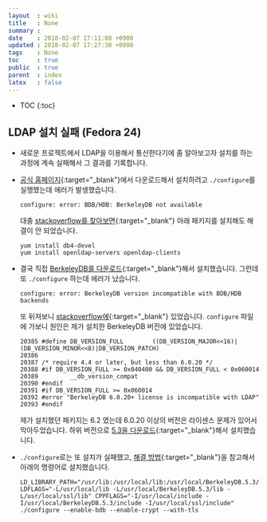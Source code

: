 ```yaml
---
layout  : wiki
title   : None
summary : 
date    : 2018-02-07 17:11:08 +0900
updated : 2018-02-07 17:27:30 +0900
tags    : None
toc     : true
public  : true
parent  : index
latex   : false
---
```

* TOC
{:toc}

## LDAP 설치 실패 (Fedora 24)
  * 새로운 프로젝트에서 LDAP을 이용해서 통신한다기에 좀 알아보고자 설치를 하는 과정에 계속 실패해서 그 결과를 기록합니다.
  * [공식 홈페이지](http://www.openldap.org/software/download/){:target="_blank"}에서 다운로드해서 설치하려고 `./configure`를 실행했는데 에러가 발생했습니다.
	```shell
	configure: error: BDB/HDB: BerkeleyDB not available
	```
    대충 [stackoverflow를 찾아보면](https://stackoverflow.com/a/3848203/8163714){:target="_blank"} 아래 패키지를 설치해도 해결이 안 되었습니다.
	```shell
	yum install db4-devel
 	yum install openldap-servers openldap-clients
	```
  * 결국 직접 [BerkeleyDB를 다운로드](http://www.oracle.com/technetwork/database/database-technologies/berkeleydb/downloads/index.html){:target="_blank"}해서 설치했습니다. 그런데 또 `./configure` 하는데 에러가 났습니다.
	```shell
	configure: error: BerkeleyDB version incompatible with BDB/HDB backends
	```
    또 뒤져보니 [stackoverflow에](https://stackoverflow.com/a/34023615/8163714){:target="_blank"} 있었습니다.
	`configure` 파일에 가보니 원인은 제가 설치한 BerkeleyDB 버전에 있었습니다.
	```shell
    20385 #define DB_VERSION_FULL        ((DB_VERSION_MAJOR<<16)|(DB_VERSION_MINOR<<8)|DB_VERSION_PATCH)
    20386 
    20387 /* require 4.4 or later, but less than 6.0.20 */
    20388 #if DB_VERSION_FULL >= 0x040400 && DB_VERSION_FULL < 0x060014
    20389         __db_version_compat
    20390 #endif
    20391 #if DB_VERSION_FULL >= 0x060014
    20392 #error "BerkeleyDB 6.0.20+ license is incompatible with LDAP"
    20393 #endif

	```
	제가 설치했던 패키지는 6.2 였는데 6.0.20 이상의 버전은 라이센스 문제가 있어서 막아두었습니다.
	하위 버전으로 [5.3을 다운로드](http://www.oracle.com/technetwork/database/database-technologies/berkeleydb/downloads/index-082944.html){:target="_blank"}해서 설치했습니다.
	
  *	`./configure`로는 또 설치가 실패했고, [해결 방법](http://www.openldap.org/faq/data/cache/1113.html){:target="_blank"}을 참고해서 아래의 명령어로 설치했습니다.
	```shell
	LD_LIBRARY_PATH="/usr/lib:/usr/local/lib:/usr/local/BerkeleyDB.5.3/lib:/usr/local/ssl/lib" LDFLAGS="-L/usr/local/lib -L/usr/local/BerkeleyDB.5.3/lib -L/usr/local/ssl/lib" CPPFLAGS="-I/usr/local/include -I/usr/local/BerkeleyDB.5.3/include -I/usr/local/ssl/include" ./configure --enable-bdb --enable-crypt --with-tls
	```

